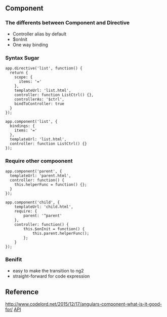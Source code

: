 ## Component


### The differents between Component and Directive
- Controller alias by default
- $onInit
- One way binding

### Syntax Sugar
```
app.directive('list', function() {
  return {
    scope: {
      items: '='
    },
    templateUrl: 'list.html',
    controller: function ListCtrl() {},
    controllerAs: '$ctrl',
    bindToController: true
  }
});
```

```
app.component('list', {
  bindings: {
    items: '='
  },
  templateUrl: 'list.html',
  controller: function ListCtrl() {}
});
```

### Require other compoonent
```
app.component('parent', {
  templateUrl: 'parent.html',
  controller: function() {
    this.helperFunc = function() {};
  }
});

app.component('child', {
    templateUrl: 'child.html',
    require: {
        parent: '^parent'
    },
    controller: function() {
        this.$onInit = function() {
            this.parent.helperFunc();
        };
    }
});
```

### Benifit
- easy to make the transition to ng2
- straight-forward for code expression

## Reference
http://www.codelord.net/2015/12/17/angulars-component-what-is-it-good-for/
[API](https://docs.angularjs.org/guide/component)
